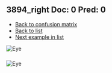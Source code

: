 ## 3894_right Doc: 0 Pred: 0
- [Back to confusion matrix](https://github.com/juliandewit/kaggle_retinopathy/blob/master/matrix.md)
- [Back to list](https://github.com/juliandewit/kaggle_retinopathy/blob/master/lists/00/list.md)
- [Next example in list](https://github.com/juliandewit/kaggle_retinopathy/blob/master/lists/00/38/38944_left.md)

![Eye](https://retinopaty.blob.core.windows.net/size1024/3894_right_0.jpeg)

### 

![Eye]()
